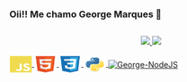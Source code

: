 ### Oii!! Me chamo George Marques 👋
  ##
<div align="center">
  <a href="https://github.com/GeorgeMarquesfs">
  <img height="180em" src="https://github-readme-stats.vercel.app/api?username=GeorgeMarquesfs&show_icons=true&theme=dark&include_all_commits=true&count_private=true"/>
  <img height="180em" src="https://github-readme-stats.vercel.app/api/top-langs/?username=GeorgeMarquesfs&layout=DEMO&langs_count=7&theme=dark"/>
</div>
  <div style="display: inline_block"><br>
  <img align="center" alt="George-Js" height="30" width="40" src="https://raw.githubusercontent.com/devicons/devicon/master/icons/javascript/javascript-plain.svg">
  <img align="center" alt="George-HTML" height="30" width="40" src="https://raw.githubusercontent.com/devicons/devicon/master/icons/html5/html5-original.svg">
  <img align="center" alt="George-CSS" height="30" width="40" src="https://raw.githubusercontent.com/devicons/devicon/master/icons/css3/css3-original.svg">
  <img align="center" alt="George-Python" height="30" width="40" src="https://raw.githubusercontent.com/devicons/devicon/master/icons/python/python-original.svg">
  <img align="center" alt="George-NodeJS" height="30" width="40" src="https://cdn.jsdelivr.net/gh/devicons/devicon/icons/nodejs/nodejs-original.svg" />
</div>
  
   ##

